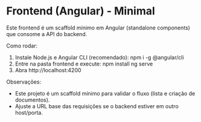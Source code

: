 # Frontend (Angular) - Minimal

Este frontend é um scaffold mínimo em Angular (standalone components) que consome a API do backend.

Como rodar:
1. Instale Node.js e Angular CLI (recomendado): npm i -g @angular/cli
2. Entre na pasta frontend e execute:
   npm install
   ng serve
3. Abra http://localhost:4200

Observações:
- Este projeto é um scaffold mínimo para validar o fluxo (lista e criação de documentos).
- Ajuste a URL base das requisições se o backend estiver em outro host/porta.
